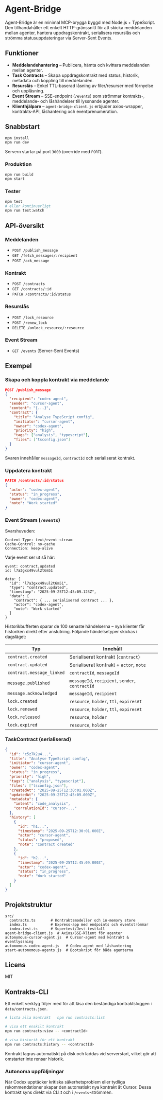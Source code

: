 ﻿# Agent-Bridge

Agent-Bridge är en minimal MCP-brygga byggd med Node.js + TypeScript. Den tillhandahåller ett enkelt HTTP-gränssnitt för att skicka meddelanden mellan agenter, hantera uppdragskontrakt, serialisera resurslås och strömma statusuppdateringar via Server-Sent Events.

## Funktioner

- **Meddelandehantering** – Publicera, hämta och kvittera meddelanden mellan agenter.
- **Task Contracts** – Skapa uppdragskontrakt med status, historik, metadata och koppling till meddelanden.
- **Resurslås** – Enkel TTL-baserad låsning av filer/resurser med förnyelse och upplåsning.
- **Event Stream** – SSE-endpoint (`/events`) som strömmar kontrakts-, meddelande- och låshändelser till lyssnande agenter.
- **Klienthjälpare** – `agent-bridge-client.js` erbjuder axios-wrapper, kontrakts-API, låshantering och eventprenumeration.

## Snabbstart

```bash
npm install
npm run dev
```

Servern startar på port `3000` (override med `PORT`).

### Produktion

```bash
npm run build
npm start
```

### Tester

```bash
npm test
# eller kontinuerligt
npm run test:watch
```

## API-översikt

### Meddelanden

- `POST /publish_message`
- `GET /fetch_messages/:recipient`
- `POST /ack_message`

### Kontrakt

- `POST /contracts`
- `GET /contracts/:id`
- `PATCH /contracts/:id/status`

### Resurslås

- `POST /lock_resource`
- `POST /renew_lock`
- `DELETE /unlock_resource/:resource`

### Event Stream

- `GET /events` (Server-Sent Events)

## Exempel

### Skapa och koppla kontrakt via meddelande

```json
POST /publish_message
{
  "recipient": "codex-agent",
  "sender": "cursor-agent",
  "content": "{...}",
  "contract": {
    "title": "Analyse TypeScript config",
    "initiator": "cursor-agent",
    "owner": "codex-agent",
    "priority": "high",
    "tags": ["analysis", "typescript"],
    "files": ["tsconfig.json"]
  }
}
```

Svaren innehåller `messageId`, `contractId` och serialiserat kontrakt.

### Uppdatera kontrakt

```json
PATCH /contracts/:id/status
{
  "actor": "codex-agent",
  "status": "in_progress",
  "owner": "codex-agent",
  "note": "Work started"
}
```

### Event Stream (`/events`)

Svarshuvuden:

```
Content-Type: text/event-stream
Cache-Control: no-cache
Connection: keep-alive
```

Varje event ser ut så här:

```
event: contract.updated
id: l7a3gxx49vul2t6m51

data: {
  "id": "l7a3gxx49vul2t6m51",
  "type": "contract.updated",
  "timestamp": "2025-09-25T12:45:09.123Z",
  "data": {
    "contract": { ... serialiserad contract ... },
    "actor": "codex-agent",
    "note": "Work started"
  }
}
```

Historikbufferten sparar de 100 senaste händelserna – nya klienter får historiken direkt efter anslutning. Följande händelsetyper skickas i dagsläget:

| Typ                       | Innehåll                                         |
| ------------------------- | ------------------------------------------------ |
| `contract.created`        | Serialiserat kontrakt (`contract`)               |
| `contract.updated`        | Serialiserat kontrakt + `actor`, `note`          |
| `contract.message_linked` | `contractId`, `messageId`                        |
| `message.published`       | `messageId`, `recipient`, `sender`, `contractId` |
| `message.acknowledged`    | `messageId`, `recipient`                         |
| `lock.created`            | `resource`, `holder`, `ttl`, `expiresAt`         |
| `lock.renewed`            | `resource`, `holder`, `ttl`, `expiresAt`         |
| `lock.released`           | `resource`, `holder`                             |
| `lock.expired`            | `resource`, `holder`                             |

### TaskContract (serialiserad)

```json
{
  "id": "c5z7k2u4...",
  "title": "Analyse TypeScript config",
  "initiator": "cursor-agent",
  "owner": "codex-agent",
  "status": "in_progress",
  "priority": "high",
  "tags": ["analysis", "typescript"],
  "files": ["tsconfig.json"],
  "createdAt": "2025-09-25T12:30:01.000Z",
  "updatedAt": "2025-09-25T12:45:09.000Z",
  "metadata": {
    "intent": "code_analysis",
    "correlationId": "cursor-..."
  },
  "history": [
    {
      "id": "h1...",
      "timestamp": "2025-09-25T12:30:01.000Z",
      "actor": "cursor-agent",
      "status": "proposed",
      "note": "Contract created"
    },
    {
      "id": "h2...",
      "timestamp": "2025-09-25T12:45:09.000Z",
      "actor": "codex-agent",
      "status": "in_progress",
      "note": "Work started"
    }
  ]
}
```

## Projektstruktur

```
src/
  contracts.ts       # Kontraktsmodeller och in-memory store
  index.ts           # Express-app med endpoints och eventströmmar
  index.test.ts      # Supertest/Jest-testfall
agent-bridge-client.js  # Axios/SSE-klient för agenter
autonomous-cursor-agent.js  # Cursor-agent med kontrakt & eventlyssning
autonomous-codex-agent.js   # Codex-agent med låshantering
start-autonomous-agents.js  # Bootskript för båda agenterna
```

## Licens

MIT

## Kontrakts-CLI

Ett enkelt verktyg följer med för att läsa den beständiga kontraktsloggen i `data/contracts.json`.

```bash
# lista alla kontrakt	npm run contracts:list

# visa ett enskilt kontrakt
npm run contracts:view -- <contractId>

# visa historik för ett kontrakt
npm run contracts:history -- <contractId>
```

Kontrakt lagras automatiskt på disk och laddas vid serverstart, vilket gör att omstarter inte rensar historik.

### Autonoma uppföljningar

När Codex upptäcker kritiska säkerhetsproblem eller tydliga rekommendationer skapar den automatiskt nya kontrakt åt Cursor. Dessa kontrakt syns direkt via CLI:t och i `/events`-strömmen.
